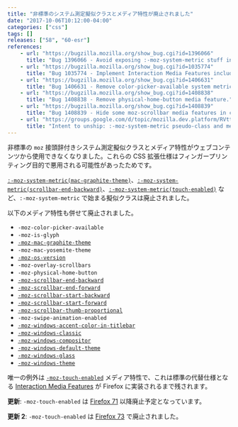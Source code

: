 ```yaml
---
title: "非標準のシステム測定擬似クラスとメディア特性が廃止されました"
date: "2017-10-06T10:12:00-04:00"
categories: ["css"]
tags: []
releases: ["58", "60-esr"]
references:
    - url: "https://bugzilla.mozilla.org/show_bug.cgi?id=1396066"
      title: "Bug 1396066 - Avoid exposing :-moz-system-metric stuff in content pages."
    - url: "https://bugzilla.mozilla.org/show_bug.cgi?id=1035774"
      title: "Bug 1035774 - Implement Interaction Media Features including pointer:coarse that replaces non-standard -moz-touch-enabled"
    - url: "https://bugzilla.mozilla.org/show_bug.cgi?id=1406631"
      title: "Bug 1406631 - Remove color-picker-available system metric."
    - url: "https://bugzilla.mozilla.org/show_bug.cgi?id=1408838"
      title: "Bug 1408838 - Remove physical-home-button media feature."
    - url: "https://bugzilla.mozilla.org/show_bug.cgi?id=1408839"
      title: "Bug 1408839 - Hide some moz-scrollbar media features in content docs."
    - url: "https://groups.google.com/d/topic/mozilla.dev.platform/RVttfrQkXLU/discussion"
      title: "Intent to unship: :-moz-system-metric pseudo-class and media queries in content pages."
---
```

非標準の `moz` 接頭辞付きシステム測定擬似クラスとメディア特性がウェブコンテンツから使用できなくなりました。これらの CSS 拡張仕様はフィンガープリンティング目的で悪用される可能性があったためです。

[`:-moz-system-metric(mac-graphite-theme)`](https://developer.mozilla.org/docs/Web/CSS/:-moz-system-metric(mac-graphite-theme))、[`:-moz-system-metric(scrollbar-end-backward)`](https://developer.mozilla.org/docs/Web/CSS/:-moz-system-metric(scrollbar-end-backward))、[`:-moz-system-metric(touch-enabled)`](https://developer.mozilla.org/docs/Web/CSS/:-moz-system-metric(touch-enabled)) など、`:-moz-system-metric` で始まる擬似クラスは廃止されました。

以下のメディア特性も併せて廃止されました。

* `-moz-color-picker-available`
* `-moz-is-glyph`
* [`-moz-mac-graphite-theme`](https://developer.mozilla.org/docs/Web/CSS/@media/-moz-mac-graphite-theme)
* `-moz-mac-yosemite-theme`
* [`-moz-os-version`](https://developer.mozilla.org/docs/Web/CSS/@media/-moz-os-version)
* `-moz-overlay-scrollbars`
* `-moz-physical-home-button`
* [`-moz-scrollbar-end-backward`](https://developer.mozilla.org/docs/Web/CSS/@media/-moz-scrollbar-end-backward)
* [`-moz-scrollbar-end-forward`](https://developer.mozilla.org/docs/Web/CSS/@media/-moz-scrollbar-end-forward)
* [`-moz-scrollbar-start-backward`](https://developer.mozilla.org/docs/Web/CSS/@media/-moz-scrollbar-start-backward)
* [`-moz-scrollbar-start-forward`](https://developer.mozilla.org/docs/Web/CSS/@media/-moz-scrollbar-start-forward)
* [`-moz-scrollbar-thumb-proportional`](https://developer.mozilla.org/docs/Web/CSS/@media/-moz-scrollbar-thumb-proportional)
* `-moz-swipe-animation-enabled`
* [`-moz-windows-accent-color-in-titlebar`](https://developer.mozilla.org/docs/Web/CSS/@media/-moz-windows-accent-color-in-titlebar)
* [`-moz-windows-classic`](https://developer.mozilla.org/docs/Web/CSS/@media/-moz-windows-classic)
* [`-moz-windows-compositor`](https://developer.mozilla.org/docs/Web/CSS/@media/-moz-windows-compositor)
* [`-moz-windows-default-theme`](https://developer.mozilla.org/docs/Web/CSS/@media/-moz-windows-default-theme)
* [`-moz-windows-glass`](https://developer.mozilla.org/docs/Web/CSS/@media/-moz-windows-glass)
* [`-moz-windows-theme`](https://developer.mozilla.org/docs/Web/CSS/@media/-moz-windows-theme)

唯一の例外は [`-moz-touch-enabled`](https://developer.mozilla.org/docs/Web/CSS/@media/-moz-touch-enabled) メディア特性で、これは標準の代替仕様となる [Interaction Media Features](https://drafts.csswg.org/mediaqueries-4/#mf-interaction) が Firefox に実装されるまで残されます。

**更新**: `-moz-touch-enabled` は [Firefox 71](https://www.fxsitecompat.dev/ja/docs/2019/moz-touch-enabled-media-feature-has-been-deprecated/) 以降廃止予定となっています。

**更新 2**: `-moz-touch-enabled` は [Firefox 73](https://www.fxsitecompat.dev/ja/docs/2019/moz-touch-enabled-media-feature-has-been-removed/) で廃止されました。
